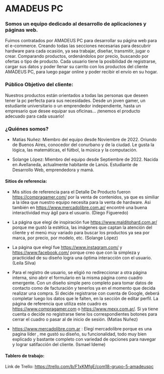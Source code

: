 # AMADEUS PC

 ### Somos un equipo dedicado al desarrollo de aplicaciones y páginas web.
Fuimos contratados por AMADEUS PC para desarrollar su página web para el e-commerce.
Creando todas las secciones necesarias para descubrir hardware para cada ocasión, ya sea trabajar, diseñar, transmitir, jugar o crear.
Comparando productos, ordenándolos por precio, buscando por ofertas o tipo de producto.
Cada usuario tiene la posibilidad de registrarse, cargar sus datos y poder llenar su carrito con los productos del cliente AMADEUS PC, para luego pagar online y poder recibir el envío en su hogar.

### Público Objetivo del cliente:
 Nuestros productos están orientados a todas las personas que deseen tener la pc perfecta para sus necesidades. Desde un joven gamer, un estudiante universitario o un emprendedor independiente, hasta un empresario que desee equipar sus oficinas… ¡tenemos el producto adecuado para cada usuario!

### ¿Quiénes somos?


- Matias Nuñez: Miembro del equipo desde Noviembre de 2022.
Oriundo de Buenos Aires, conocedor del conurbano y de la ciudad.
Le gusta la lógica, las matemáticas, el fútbol, la música y la computación.

- Solange López: Miembro del equipo desde Septiembre de 2022.
Nacida en Avellaneda, actualmente habitante de Lanús.
Estudiante de Desarrollo Web, emprendedora y mamá.



#### Sitios de referencia: 

- Mis sitios de referencia para el Detalle De Producto fueron https://compragamer.com/ por la venta de contenidos, ya que es similiar a la idea que nuestro equipo necesita para la venta de hardware. Asi también en https://www.mercadolibre.com.ar/ encontré una buena interactividad muy ágil para el usuario. (Diego Figueredo)

- La página que elegí de inspiración fue https://www.malditohard.com.ar/ porque me gustó la estética, las imágenes que captan la atención del cliente y el menú muy variado para buscar los productos ya sea por marca, por precio, por modelo, etc. (Solange López)

- La página que elegí fue https://www.instagram.com/ y https://www.facebook.com/ porque creo que con la simpleza y practicidad de su diseño logra una óptima interacción con el usuario. (Leila Silva)

- Para el registro de usuario, se eligió no redireccionar a otra página interna, sino abrir el formulario en la misma página como cuadro emergente. Con un diseño simple pero completo para tomar datos de contacto como de facturación y tenerlos ya en el momento que decida realizar una compra. Si decide registrarse con cuenta de Google, deberá completar luego los datos que le falten, en la sección de editar perfil. La página de referencia que utiliza este cuadro es https://www.compragamer.com o https://www.mexx.com.ar/. Si ya tiene cuenta o decide no registrarse tiene los correspondientes botones para cerrar el cuadro o pasar al de inicio de sesión. (Matias Nuñez)

- https://www.mercadolibre.com.ar : Elegí mercadolibre porque es una pagina líder , me gustó su diseño, su funcionalidad,
todo muy bien explicado y bastante completo con variedad de opciones para navegar y lograr satifacción del cliente. (Ismael Ideme)

#### Tablero de trabajo:

Link de Trello: https://trello.com/b/F1xKMfgE/com18-grupo-5-amadeuspc